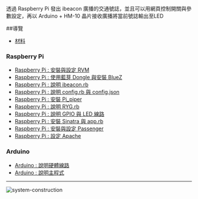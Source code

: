 透過 Raspberry Pi 發出 ibeacon 廣播的交通號誌，並且可以用網頁控制開關與參數設定，再以 Arduino + HM-10 晶片接收廣播將當前號誌輸出至LED  

##導覽

- [材料](https://github.com/jk195417/FCU-Final-Project/wiki/%E6%9D%90%E6%96%99) 

### Raspberry Pi

- [Raspberry Pi : 安裝與設定 RVM](https://github.com/jk195417/FCU-Final-Project/wiki/Raspberry-Pi-:-%E5%AE%89%E8%A3%9D%E8%88%87%E8%A8%AD%E5%AE%9A-RVM)  
- [Raspberry Pi : 使用藍芽 Dongle 與安裝 BlueZ](https://github.com/jk195417/FCU-Final-Project/wiki/Raspberry-Pi-:-%E4%BD%BF%E7%94%A8%E8%97%8D%E8%8A%BD-Dongle-%E8%88%87%E5%AE%89%E8%A3%9D-BlueZ)  
- [Raspberry Pi : 說明 ibeacon.rb](https://github.com/jk195417/FCU-Final-Project/wiki/Raspberry-Pi-:-%E8%AA%AA%E6%98%8E-ibeacon.rb)  
- [Raspberry Pi : 說明 config.rb 與 config.json](https://github.com/jk195417/FCU-Final-Project/wiki/Raspberry-Pi-:-%E8%AA%AA%E6%98%8E-config.rb-%E8%88%87-config.json)  
- [Raspberry Pi : 安裝 Pi_piper](https://github.com/jk195417/FCU-Final-Project/wiki/Raspberry-Pi-:-%E5%AE%89%E8%A3%9D-Pi_piper)  
- [Raspberry Pi : 說明 RYG.rb](https://github.com/jk195417/FCU-Final-Project/wiki/Raspberry-Pi-:-%E8%AA%AA%E6%98%8E-RYG.rb)  
- [Raspberry Pi : 說明 GPIO 與 LED 線路](https://github.com/jk195417/FCU-Final-Project/wiki/Raspberry-Pi-:-%E8%AA%AA%E6%98%8E-GPIO-%E8%88%87-LED-%E7%B7%9A%E8%B7%AF)  
- [Raspberry Pi : 安裝 Sinatra 與 app.rb](https://github.com/jk195417/FCU-Final-Project/wiki/Raspberry-Pi-:-%E5%AE%89%E8%A3%9D-Sinatra-%E8%88%87-app.rb)  
- [Raspberry Pi : 安裝與設定 Passenger](https://github.com/jk195417/FCU-Final-Project/wiki/Raspberry-Pi-:-%E5%AE%89%E8%A3%9D%E8%88%87%E8%A8%AD%E5%AE%9A-Passenger)  
- [Raspberry Pi : 設定 Apache](https://github.com/jk195417/FCU-Final-Project/wiki/Raspberry-Pi-:-%E8%A8%AD%E5%AE%9A-Apache)  

### Arduino

- [Arduino : 說明硬體線路](https://github.com/jk195417/FCU-Final-Project/wiki/Arduino-:-%E8%AA%AA%E6%98%8E%E7%A1%AC%E9%AB%94%E7%B7%9A%E8%B7%AF)  
- [Arduino : 說明主程式](https://github.com/jk195417/FCU-Final-Project/wiki/Arduino-:-%E8%AA%AA%E6%98%8E%E4%B8%BB%E7%A8%8B%E5%BC%8F)  

---
![system-construction](https://github.com/jk195417/FCU-Final-Project/blob/master/Note/system-construction.png)  
